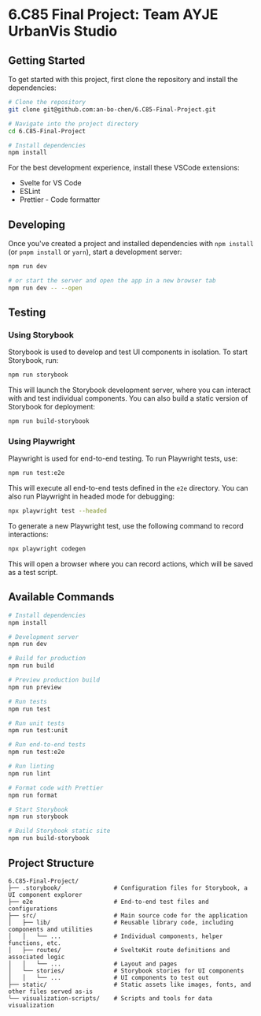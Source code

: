 # 6.C85 Final Project: Team AYJE UrbanVis Studio

## Getting Started

To get started with this project, first clone the repository and install the dependencies:

```bash
# Clone the repository
git clone git@github.com:an-bo-chen/6.C85-Final-Project.git

# Navigate into the project directory
cd 6.C85-Final-Project

# Install dependencies
npm install
```

For the best development experience, install these VSCode extensions:
- Svelte for VS Code
- ESLint
- Prettier - Code formatter

## Developing

Once you've created a project and installed dependencies with `npm install` (or `pnpm install` or `yarn`), start a development server:

```bash
npm run dev

# or start the server and open the app in a new browser tab
npm run dev -- --open
```

## Testing

### Using Storybook

Storybook is used to develop and test UI components in isolation. To start Storybook, run:

```bash
npm run storybook
```

This will launch the Storybook development server, where you can interact with and test individual components. You can also build a static version of Storybook for deployment:

```bash
npm run build-storybook
```

### Using Playwright

Playwright is used for end-to-end testing. To run Playwright tests, use:

```bash
npm run test:e2e
```

This will execute all end-to-end tests defined in the `e2e` directory. You can also run Playwright in headed mode for debugging:

```bash
npx playwright test --headed
```

To generate a new Playwright test, use the following command to record interactions:

```bash
npx playwright codegen
```

This will open a browser where you can record actions, which will be saved as a test script.

## Available Commands

```bash
# Install dependencies
npm install

# Development server
npm run dev

# Build for production
npm run build

# Preview production build
npm run preview

# Run tests
npm run test

# Run unit tests
npm run test:unit

# Run end-to-end tests
npm run test:e2e

# Run linting
npm run lint

# Format code with Prettier
npm run format

# Start Storybook
npm run storybook

# Build Storybook static site
npm run build-storybook
```

## Project Structure

```
6.C85-Final-Project/
├── .storybook/               # Configuration files for Storybook, a UI component explorer
├── e2e                       # End-to-end test files and configurations
├── src/                      # Main source code for the application
│   ├── lib/                  # Reusable library code, including components and utilities
│   │   └── ...               # Individual components, helper functions, etc.
│   ├── routes/               # SvelteKit route definitions and associated logic
│   │   └── ...               # Layout and pages
│   └── stories/              # Storybook stories for UI components
│   │   └── ...               # UI components to test out
├── static/                   # Static assets like images, fonts, and other files served as-is
└── visualization-scripts/    # Scripts and tools for data visualization
```